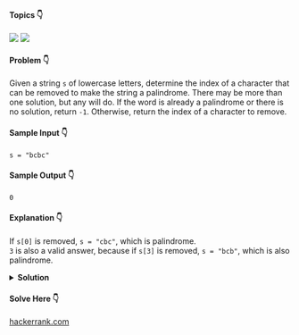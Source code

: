 #### Topics :point_down:
![](https://img.shields.io/badge/-string-wheat)
![](https://img.shields.io/badge/-two--pointer-wheat)

#### Problem :point_down:
Given a string `s` of lowercase letters, determine the index of a character that can be removed to make the string a palindrome. There may be more than one solution, but any will do. If the word is already a palindrome or there is no solution, return `-1`. Otherwise, return the index of a character to remove. 
#### Sample Input :point_down:
```
s = "bcbc"
```
#### Sample Output :point_down:
```
0
```
#### Explanation :point_down:
If `s[0]` is removed, `s = "cbc"`, which is palindrome.  
`3` is also a valid answer, because if `s[3]` is removed, `s = "bcb"`, which is also palindrome.
<details>
<summary><strong>Solution</strong></summary>

#### Python :point_down:
```py
def solve(s):
    if s[::-1] == s:
        return -1
    
    i, j = 0, len(s)-1
    while i < j:
        if s[i] != s[j]:
            break
        i += 1
        j -= 1
                
    t = ''.join([s[k] for k in range(len(s)) if k != i])
    if t[::-1] == t:
        return i
    
    t = ''.join([s[k] for k in range(len(s)) if k != j])
    if t[::-1] == t:
        return j

    return -1
```  
#### Time Complexity :point_down:
```
O(n)
```
#### Space Complexity :point_down:
```
O(1)
```
</details>

#### Solve Here :point_down:
[hackerrank.com](https://www.hackerrank.com/challenges/palindrome-index/problem)
